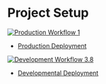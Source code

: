 # Project Setup

[![Production Workflow 1](https://github.com/SwapnilAryan97/project3/actions/workflows/prod.yml/badge.svg)](https://github.com/SwapnilAryan97/project3/actions/workflows/prod.yml)
* [Production Deployment](final-proj-prod)


[![Development Workflow 3.8](https://github.com/SwapnilAryan97/project3/actions/workflows/dev.yml/badge.svg)](https://github.com/SwapnilAryan97/project3/actions/workflows/dev.yml)
* [Developmental Deployment](https://final-proj-dev.herokuapp.com/)
